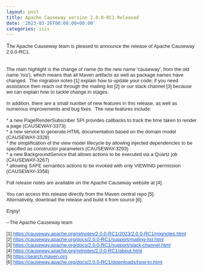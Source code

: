 ```yaml
---
layout: post
title: Apache Causeway version 2.0.0-RC1 Released
date: '2023-03-26T00:00:00+00:00'
categories: isis
---
```

<p>T<span style="color: rgb(34, 34, 34); font-family: Arial, Helvetica, sans-serif; font-size: small;">he Apache Causeway team is pleased to announce the release of Apache Causeway 2.0.0-RC1.</span></p><br style="color: rgb(34, 34, 34); font-family: Arial, Helvetica, sans-serif; font-size: small;"><span style="color: rgb(34, 34, 34); font-family: Arial, Helvetica, sans-serif; font-size: small;">The main highlight is the change of name (to the new name 'causeway', from the old name 'isis'), which means that all Maven artifacts as well as package names have changed.&nbsp; The migration notes [1] explain how to update your code; if you need assistance then reach out through the mailing list [2] or our slack channel [3] because we can explain how to tackle change in stages.</span><div style="color: rgb(34, 34, 34); font-family: Arial, Helvetica, sans-serif; font-size: small;"><br><div>In addition, there are a small number of new features in this release, as well as numerous improvements and bug fixes.&nbsp; The new features include:<br><br>* a new PageRenderSubscriber SPI provides callbacks to track the time taken to render a page (CAUSEWAY-3373)</div><div>* a new service to generate HTML documentation based on the domain model (CAUSEWAY-3328)<br></div><div><div>* the simplification of the view model lifecycle by allowing injected dependencies to be specified as constructor parameters (CAUSEWAY-3293)<br></div><div>* a new BackgroundService that allows actions to be executed via a Quartz job (CAUSEWAY-3267)</div><div>* allowing SAFE semantics actions to be invoked with only VIEWING permission (CAUSEWAY-3358)</div><br>Full release notes are available on the Apache Causeway website at [4].<br><br>You can access this release directly from the Maven central repo [5].<br>Alternatively, download the release and build it from source [6].<br><br>Enjoy!<br><br>--The Apache Causeway team<br><br>[1]&nbsp;<a href="https://causeway.apache.org/relnotes/2.0.0-RC1/2023/2.0.0-RC1/mignotes.html" target="_blank" data-saferedirecturl="https://www.google.com/url?q=https://causeway.apache.org/relnotes/2.0.0-RC1/2023/2.0.0-RC1/mignotes.html&amp;source=gmail&amp;ust=1679927583803000&amp;usg=AOvVaw0XvSu8Ylp7dz7AeonzPYpX" style="color: rgb(17, 85, 204);">https://causeway.apache.<wbr>org/relnotes/2.0.0-RC1/2023/2.<wbr>0.0-RC1/mignotes.html</a></div><div>[2]&nbsp;<a href="https://causeway.apache.org/docs/2.0.0-RC1/support/mailing-list.html" target="_blank" data-saferedirecturl="https://www.google.com/url?q=https://causeway.apache.org/docs/2.0.0-RC1/support/mailing-list.html&amp;source=gmail&amp;ust=1679927583803000&amp;usg=AOvVaw3CLPDncqOJHph2XHvKGeVJ" style="color: rgb(17, 85, 204);">https://causeway.apache.<wbr>org/docs/2.0.0-RC1/support/<wbr>mailing-list.html</a></div><div>[3]&nbsp;<a href="https://causeway.apache.org/docs/2.0.0-RC1/support/slack-channel.html" target="_blank" data-saferedirecturl="https://www.google.com/url?q=https://causeway.apache.org/docs/2.0.0-RC1/support/slack-channel.html&amp;source=gmail&amp;ust=1679927583803000&amp;usg=AOvVaw05lwDvbMN1KDIX9uwfRV5z" style="color: rgb(17, 85, 204);">https://causeway.apache.<wbr>org/docs/2.0.0-RC1/support/<wbr>slack-channel.html</a></div><div>[4]&nbsp;<a href="https://causeway.apache.org/relnotes/2.0.0-RC1/about.html" target="_blank" data-saferedirecturl="https://www.google.com/url?q=https://causeway.apache.org/relnotes/2.0.0-RC1/about.html&amp;source=gmail&amp;ust=1679927583803000&amp;usg=AOvVaw196GLkfcTgyhkc106OJ3VS" style="color: rgb(17, 85, 204);">https://causeway.apache.org/<wbr>relnotes/2.0.0-RC1/about.html</a><br>[5]&nbsp;<a href="https://search.maven.org/" target="_blank" data-saferedirecturl="https://www.google.com/url?q=https://search.maven.org&amp;source=gmail&amp;ust=1679927583803000&amp;usg=AOvVaw385d99A1SYKByJh5CuRGSO" style="color: rgb(17, 85, 204);">https://search.maven.org</a><br>[6]&nbsp;<a href="https://causeway.apache.org/docs/2.0.0-RC1/downloads/how-to.html" target="_blank" data-saferedirecturl="https://www.google.com/url?q=https://causeway.apache.org/docs/2.0.0-RC1/downloads/how-to.html&amp;source=gmail&amp;ust=1679927583803000&amp;usg=AOvVaw3rDX4HZ74yaWWvh2pmWmI4" style="color: rgb(17, 85, 204);">https://causeway.apache.org/<wbr>docs/2.0.0-RC1/downloads/how-<wbr>to.html</a></div></div>
